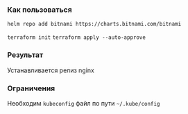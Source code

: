 ### Как пользоваться
`helm repo add bitnami https://charts.bitnami.com/bitnami`

`terraform init`
`terraform apply --auto-approve`

### Результат
Устанавливается релиз nginx

### Ограничения
Необходим `kubeconfig` файл по пути `~/.kube/config`
